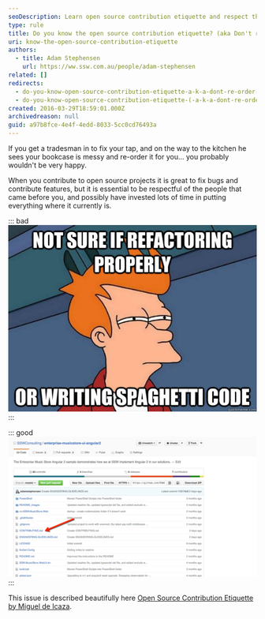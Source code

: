 ```yaml
---
seoDescription: Learn open source contribution etiquette and respect the work of others by following guidelines and maintaining coding styles.
type: rule
title: Do you know the open source contribution etiquette? (aka Don't re-order my house when fixing my tap)
uri: know-the-open-source-contribution-etiquette
authors:
  - title: Adam Stephensen
    url: https://ww.ssw.com.au/people/adam-stephensen
related: []
redirects:
  - do-you-know-open-source-contribution-etiquette-a-k-a-dont-re-order-my-house-when-you-fix-my-tap
  - do-you-know-open-source-contribution-etiquette-(-a-k-a-dont-re-order-my-house-when-you-fix-my-tap)
created: 2016-03-29T18:59:01.000Z
archivedreason: null
guid: a97b8fce-4e4f-4edd-8033-5cc0cd76493a
---
```


If you get a tradesman in to fix your tap, and on the way to the kitchen he sees your bookcase is messy and re-order it for you... you probably wouldn't be very happy.

When you contribute to open source projects it is great to fix bugs and contribute features, but it is essential to be respectful of the people that came before you, and possibly have invested lots of time in putting everything where it currently is.

<!--endintro-->

::: bad  
![Figure: Bad example - Bad open source contribution involves gratuitous refactoring, re-organisation of files and classes, changing of formatting beyond those used throughout the rest of the project](etiquette-bad.png)  
:::

::: good  
![Figure: Good example - Contributors review the CONTRIBUTING.md for the project and work within the guidelines provided, they follow existing coding styles and architecture and if large refactoring or changes are required communicate with the community and the core contributors](etiquette-good.png)  
:::

This issue is described beautifully here [Open Source Contribution Etiquette by Miguel de Icaza](https://tirania.org/blog/archive/2010/Dec-31.html).
